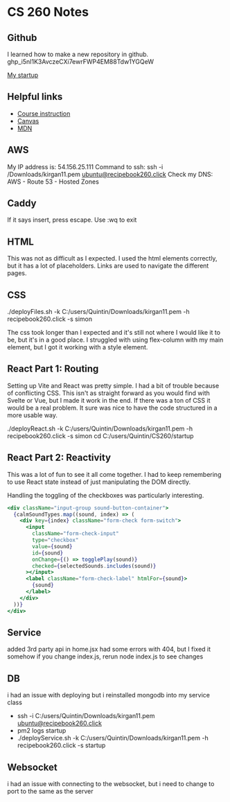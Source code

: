# CS 260 Notes


## Github

I learned how to make a new repository in github.
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

[My startup](https://startup.recipebook260.click)

## Helpful links

- [Course instruction](https://github.com/webprogramming260)
- [Canvas](https://byu.instructure.com)
- [MDN](https://developer.mozilla.org)

## AWS

My IP address is: 54.156.25.111
Command to ssh: ssh -i /Downloads/kirgan11.pem ubuntu@recipebook260.click
Check my DNS: AWS - Route 53 - Hosted Zones

## Caddy

If it says insert, press escape. Use :wq to exit


## HTML

This was not as difficult as I expected. I used the html elements correctly, but it has a lot of placeholders. Links are used to navigate the different pages.

## CSS

./deployFiles.sh -k C:/users/Quintin/Downloads/kirgan11.pem -h recipebook260.click -s simon

The css took longer than I expected and it's still not where I would like it to be, but it's in a good place. I struggled with using flex-column with my main element, but I got it working with a style element.

## React Part 1: Routing

Setting up Vite and React was pretty simple. I had a bit of trouble because of conflicting CSS. This isn't as straight forward as you would find with Svelte or Vue, but I made it work in the end. If there was a ton of CSS it would be a real problem. It sure was nice to have the code structured in a more usable way.

./deployReact.sh -k C:/users/Quintin/Downloads/kirgan11.pem -h recipebook260.click -s simon
 cd C:/users/Quintin/CS260/startup


## React Part 2: Reactivity

This was a lot of fun to see it all come together. I had to keep remembering to use React state instead of just manipulating the DOM directly.

Handling the toggling of the checkboxes was particularly interesting.

```jsx
<div className="input-group sound-button-container">
  {calmSoundTypes.map((sound, index) => (
    <div key={index} className="form-check form-switch">
      <input
        className="form-check-input"
        type="checkbox"
        value={sound}
        id={sound}
        onChange={() => togglePlay(sound)}
        checked={selectedSounds.includes(sound)}
      ></input>
      <label className="form-check-label" htmlFor={sound}>
        {sound}
      </label>
    </div>
  ))}
</div>
```

## Service

added 3rd party api in home.jsx
had some errors with 404, but I fixed it somehow
if you change index.js, rerun node index.js to see changes


## DB

i had an issue with deploying but i reinstalled mongodb into my service class
  - ssh -i C:/users/Quintin/Downloads/kirgan11.pem ubuntu@recipebook260.click 
  - pm2 logs startup
- ./deployService.sh -k C:/users/Quintin/Downloads/kirgan11.pem -h recipebook260.click -s startup


## Websocket

i had an issue with connecting to the websocket, but i need to change to port to the same as the server
